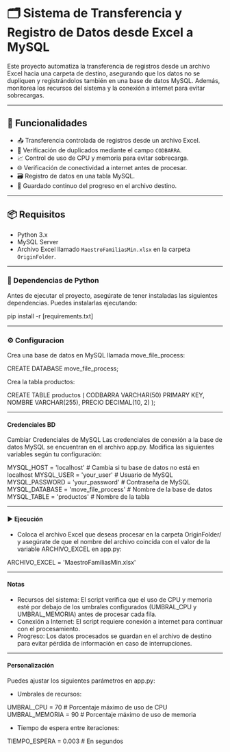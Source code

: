 # 🗂️ Sistema de Transferencia y Registro de Datos desde Excel a MySQL

Este proyecto automatiza la transferencia de registros desde un archivo Excel hacia una carpeta de destino, asegurando que los datos no se dupliquen y registrándolos también en una base de datos MySQL. Además, monitorea los recursos del sistema y la conexión a internet para evitar sobrecargas.

---

## 🚀 Funcionalidades

- 📤 Transferencia controlada de registros desde un archivo Excel.
- 🔄 Verificación de duplicados mediante el campo `CODBARRA`.
- 📈 Control de uso de CPU y memoria para evitar sobrecarga.
- 🌐 Verificación de conectividad a internet antes de procesar.
- 🗃️ Registro de datos en una tabla MySQL.
- 💾 Guardado continuo del progreso en el archivo destino.

---

## 📦 Requisitos

- Python 3.x
- MySQL Server
- Archivo Excel llamado `MaestroFamiliasMin.xlsx` en la carpeta `OriginFolder`.

---

### 🐍 Dependencias de Python

Antes de ejecutar el proyecto, asegúrate de tener instaladas las siguientes dependencias. Puedes instalarlas ejecutando:

pip install -r [requirements.txt]

---

### ⚙️ Configuracion

Crea una base de datos en MySQL llamada move_file_process:

CREATE DATABASE move_file_process;

Crea la tabla productos:

CREATE TABLE productos (
    CODBARRA VARCHAR(50) PRIMARY KEY,
    NOMBRE VARCHAR(255),
    PRECIO DECIMAL(10, 2)
);

---

#### Credenciales BD

Cambiar Credenciales de MySQL
Las credenciales de conexión a la base de datos MySQL se encuentran en el archivo app.py. Modifica las siguientes variables según tu configuración:

MYSQL_HOST = 'localhost'  # Cambia si tu base de datos no está en localhost
MYSQL_USER = 'your_user'       # Usuario de MySQL
MYSQL_PASSWORD = 'your_password'  # Contraseña de MySQL
MYSQL_DATABASE = 'move_file_process'  # Nombre de la base de datos
MYSQL_TABLE = 'productos'  # Nombre de la tabla

---

#### ▶️ Ejecución

- Coloca el archivo Excel que deseas procesar en la carpeta OriginFolder/ y asegúrate de que el nombre del archivo coincida con el valor de la variable ARCHIVO_EXCEL en app.py:

ARCHIVO_EXCEL = 'MaestroFamiliasMin.xlsx'

---

#### Notas

- Recursos del sistema: El script verifica que el uso de CPU y memoria esté por debajo de los umbrales configurados (UMBRAL_CPU y UMBRAL_MEMORIA) antes de procesar cada fila.
- Conexión a Internet: El script requiere conexión a internet para continuar con el procesamiento.
- Progreso: Los datos procesados se guardan en el archivo de destino para evitar pérdida de información en caso de interrupciones.

---

#### Personalización

Puedes ajustar los siguientes parámetros en app.py:

- Umbrales de recursos:

UMBRAL_CPU = 70  # Porcentaje máximo de uso de CPU
UMBRAL_MEMORIA = 90  # Porcentaje máximo de uso de memoria

- Tiempo de espera entre iteraciones:

TIEMPO_ESPERA = 0.003  # En segundos
